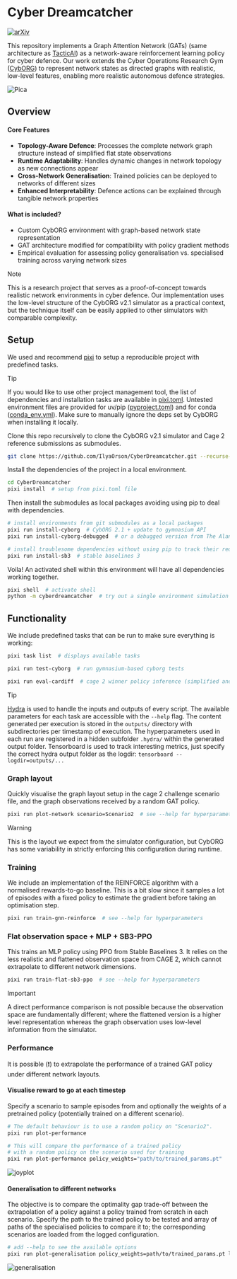 # Cyber Dreamcatcher

[![arXiv](https://img.shields.io/badge/arXiv-2501.14700-b31b1b.svg)](http://arxiv.org/abs/2501.14700)

This repository implements a Graph Attention Network (GATs) (same architecture as [TacticAI](https://www.nature.com/articles/s41467-024-45965-x#Sec8)) as a network-aware reinforcement learning policy for cyber defence.
Our work extends the Cyber Operations Research Gym ([CybORG](https://github.com/alan-turing-institute/CybORG_plus_plus)) to represent network states as directed graphs with realistic, low-level features, enabling more realistic autonomous defence strategies.

![Pica](https://github.com/user-attachments/assets/2a77929c-ffb1-41ab-954b-7bb024bce8c7)

## Overview

#### Core Features
- **Topology-Aware Defence**: Processes the complete network graph structure instead of simplified flat state observations
- **Runtime Adaptability**: Handles dynamic changes in network topology as new connections appear
- **Cross-Network Generalisation**: Trained policies can be deployed to networks of different sizes
- **Enhanced Interpretability**: Defence actions can be explained through tangible network properties

#### What is included?
- Custom CybORG environment with graph-based network state representation
- GAT architecture modified for compatibility with policy gradient methods
- Empirical evaluation for assessing policy generalisation vs. specialised training across varying network sizes

> [!NOTE]
> This is a research project that serves as a proof-of-concept towards realistic network environments in cyber defence.
> Our implementation uses the low-level structure of the CybORG v2.1 simulator as a practical context, but the technique itself can be easily applied to other simulators with comparable complexity.

## Setup

We used and recommend [pixi](https://github.com/prefix-dev/pixi) to setup a reproducible project with predefined tasks.
> [!TIP]
> If you would like to use other project management tool, the list of dependencies and installation tasks are available in [pixi.toml](pixi.toml).
> Untested environment files are provided for uv/pip ([pyproject.toml](pyproject.toml)) and for conda ([conda_env.yml](conda_env.yml)).
> Make sure to manually ignore the deps set by CybORG when installing it locally.

Clone this repo recursively to clone the CybORG v2.1 simulator and Cage 2 reference submissions as submodules.

```bash
git clone https://github.com/IlyaOrson/CyberDreamcatcher.git --recurse-submodules -j4
```

Install the dependencies of the project in a local environment.

```bash
cd CyberDreamcatcher
pixi install  # setup from pixi.toml file
```

Then install the submodules as local packages avoiding using pip to deal with dependencies.

```bash
# install environments from git submodules as a local packages
pixi run install-cyborg  # CybORG 2.1 + update to gymnasium API
pixi run install-cyborg-debugged  # or a debugged version from The Alan Turing Institute

# install troublesome dependencies without using pip to track their requirements
pixi run install-sb3  # stable baselines 3
```

Voila! An activated shell within this environment will have all dependencies working together.

```bash
pixi shell  # activate shell
python -m cyberdreamcatcher  # try out a single environment simulation
```

## Functionality

We include predefined tasks that can be run to make sure everything is working:

```bash
pixi task list  # displays available tasks

pixi run test-cyborg  # run gymnasium-based cyborg tests

pixi run eval-cardiff  # cage 2 winner policy inference (simplified and flattened observation space)
```

> [!TIP]
> [Hydra](https://hydra.cc/docs/tutorials/basic/running_your_app/working_directory/) is used to handle the inputs and outputs of every script.
> The available parameters for each task are accessible with the `--help` flag.
> The content generated per execution is stored in the `outputs/` directory with subdirectories per timestamp of execution.
> The hyperparameters used in each run are registered in a hidden subfolder `.hydra/` within the generated output folder.
> Tensorboard is used to track interesting metrics, just specify the correct hydra output folder as the logdir: `tensorboard --logdir=outputs/...`

### Graph layout

Quickly visualise the graph layout setup in the cage 2 challenge scenario file,
and the graph observations received by a random GAT policy.

```bash
pixi run plot-network scenario=Scenario2  # see --help for hyperparameters
```

> [!WARNING]
> This is the layout we expect from the simulator configuration, but CybORG has some variability in strictly enforcing this configuration during runtime.

### Training

<!-- #### PPO  (see issue [#20](https://github.com/IlyaOrson/CyberDreamcatcher/issues/20))

We adapted the CleanRL implementation of PPO to handle our graph observation space, which is not compatible with gymnasium restrictions.

```bash
pixi run train-gnn-ppo  # see --help for hyperparameters
``` -->

<!-- #### REINFORCE -->

We include an implementation of the REINFORCE algorithm with a normalised rewards-to-go baseline.
This is a bit slow since it samples a lot of episodes with a fixed policy to estimate the gradient before taking an optimisation step.

```bash
pixi run train-gnn-reinforce  # see --help for hyperparameters
```

### Flat observation space + MLP + SB3-PPO

This trains an MLP policy using PPO from Stable Baselines 3.
It relies on the less realistic and flattened observation space from CAGE 2, which cannot extrapolate to different network dimensions.

```bash
pixi run train-flat-sb3-ppo  # see --help for hyperparameters
```

> [!IMPORTANT]
> A direct performance comparison is not possible because the observation space are fundamentally different; where the flattened version is a higher level representation whereas the graph observation uses low-level information from the simulator.

### Performance

It is possible (❗) to extrapolate the performance of a trained GAT policy under different network layouts.

#### Visualise reward to go at each timestep

Specify a scenario to sample episodes from and optionally the weights of a pretrained policy (potentially trained on a different scenario).

```bash
# The default behaviour is to use a random policy on "Scenario2".
pixi run plot-performance

# This will compare the performance of a trained policy
# with a random policy on the scenario used for training
pixi run plot-performance policy_weights="path/to/trained_params.pt"
```
![joyplot](https://github.com/user-attachments/assets/9c9f0351-25cc-4eb9-98fe-2b1350c5a56a)

#### Generalisation to different networks

The objective is to compare the optimality gap trade-off between the extrapolation of a policy against a policy trained from scratch in each scenario.
Specify the path to the trained policy to be tested and array of paths of the specialised policies to compare it to; the corresponding scenarios are loaded from the logged configuration.

```bash
# add --help to see the available options
pixi run plot-generalisation policy_weights=path/to/trained_params.pt local_policies=[path/to/0/trained_params.pt,path/to/1/trained_params.pt,path/to/3/trained_params.pt, ...]
```
![generalisation](https://github.com/user-attachments/assets/cce8ca1a-7061-4b1b-9a93-cfae0c7dec8a)
